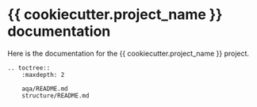 # {{ cookiecutter.project_name }} documentation

Here is the documentation for the {{ cookiecutter.project_name }} project.

```eval_rst
.. toctree::
    :maxdepth: 2

    aqa/README.md
    structure/README.md

```

